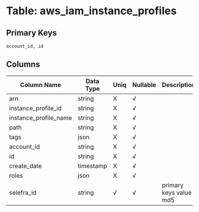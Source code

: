 # Table: aws_iam_instance_profiles

## Primary Keys 

```
account_id, id
```


## Columns 

|  Column Name   |  Data Type  | Uniq | Nullable | Description | 
|  ----  | ----  | ----  | ----  | ---- | 
| arn | string | X | √ |  | 
| instance_profile_id | string | X | √ |  | 
| instance_profile_name | string | X | √ |  | 
| path | string | X | √ |  | 
| tags | json | X | √ |  | 
| account_id | string | X | √ |  | 
| id | string | X | √ |  | 
| create_date | timestamp | X | √ |  | 
| roles | json | X | √ |  | 
| selefra_id | string | √ | √ | primary keys value md5 | 


